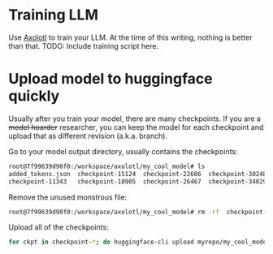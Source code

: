 # Training LLM
Use [Axolotl](https://github.com/axolotl-ai-cloud/axolotl) to train your LLM. At the time of this writing, nothing is better than that.
TODO: Include training script here.

# Upload model to huggingface quickly
Usually after you train your model, there are many checkpoints. If you are a ~~model hoarder~~ researcher, you can keep the model for each checkpoint and upload that as different revision (a.k.a. branch).

Go to your model output directory, usually contains the checkpoints:
```sh
root@7f99639d90f0:/workspace/axolotl/my_cool_model# ls
added_tokens.json  checkpoint-15124  checkpoint-22686  checkpoint-30248  checkpoint-3781  config.json  special_tokens_map.json  tokenizer_config.json
checkpoint-11343   checkpoint-18905  checkpoint-26467  checkpoint-34029  checkpoint-7562  merges.txt   tokenizer.json           vocab.json
```

Remove the unused monstrous file:
```sh
root@7f99639d90f0:/workspace/axolotl/my_cool_model# rm -rf  checkpoint-*/global_*
```

Upload all of the checkpoints:
```sh
for ckpt in checkpoint-*; do huggingface-cli upload myrepo/my_cool_model ./$ckpt . --private --revision ${ckpt#checkpoint-}; done
```
